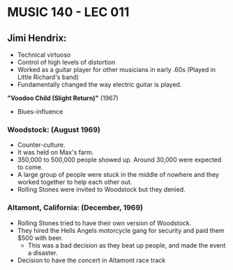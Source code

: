 # MUSIC 140 - LEC 011
## Jimi Hendrix:
- Technical virtuoso
- Control of high levels of distortion
- Worked as a guitar player for other musicians in early .60s (Played in Little Richard's band)
- Fundamentally changed the way electric guitar is played.

**"Voodoo Child (Slight Return)"** (1967)
- Blues-influence

### Woodstock: (August 1969)
- Counter-culture.
- It was held on Max's farm.
- 350,000 to 500,000 people showed up. Around 30,000 were expected to come.
- A large group of people were stuck in the middle of nowhere and they worked together to help each other out.
- Rolling Stones were invited to Woodstock but they denied.

### Altamont, California: (December, 1969)
- Rolling Stones tried to have their own version of Woodstock.
- They hired the Hells Angels motorcycle gang for security and paid them $500 with beer.
  - This was a bad decision as they beat up people, and made the event a disaster.
- Decision to have the concert in Altamont race track
<!--stackedit_data:
eyJoaXN0b3J5IjpbMjEzMTg3NjcyNiwxMzYzMDgxNTU5LDY3OD
c4Njg2NiwtMTQ4MjkwMTg0LC0xNjE1MzQ2NTE1LDM3MTAwNzkx
NSwtMzMwNjI2ODA1LC0yMDU3ODkyMjYwXX0=
-->